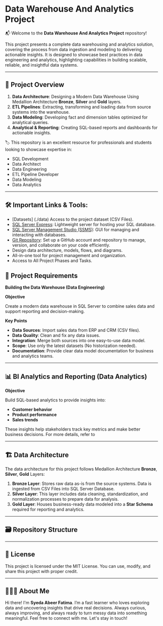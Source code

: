 # Data Warehouse And Analytics Project

📬 Welcome to the **Data Warehouse And Analytics Project** repository!

This project presents a complete data warehousing and analytics solution, covering the process from data ingestion and modeling to delivering actionable insights. It is designed to showcase best practices in data engineering and analytics, highlighting capabilities in building scalable, reliable, and insightful data systems.

___________________________________________________

🎥 **Project Overview**
---
1. **Data Architecture**: Designing a Modern Data Warehouse Using Medallion Architecture **Bronze**, **Silver** and **Gold** layers.
2. **ETL Pipelines**: Extracting, transforming and loading data from source systems into the warehouse.
3. **Data Modeling**: Developing fact and dimension tables optimized for analytical queries.
4. **Analytical & Reporting**: Creating SQL-based reports and dashboards for actionable insights.

🏷️ This repository is an excellent resource for professionals and students looking to showcase expertise in:
- SQL Development
- Data Architect
- Data Engineering
- ETL Pipeline Developer
- Data Modeling
- Data Analytics
___________________________________________

🛠️ **Important Links & Tools**:
---
- [Datasets] (./data) Access to the project dataset (CSV Files).
- [SQL Server Express](https://learn.microsoft.com/sql/sql-server/express/): Lightweight server for hosting your SQL database.
- [SQL Server Management Studio (SSMS)](https://learn.microsoft.com/sql/ssms/): GUI for managing and interacting with databases.
- [Git Repository](https://github.com/yourusername/yourrepo): Set up a GitHub account and repository to manage, version, and collaborate on your code efficiently.
- Design data architecture, models, flows, and diagrams.
- All-in-one tool for project management and organization.
- Access to All Project Phases and Tasks.

📌 **Project Requirements**
---

**Building the Data Warehouse (Data Engineering)**

**Objective**

Create a modern data warehouse in SQL Server to combine sales data and support reporting and decision-making.

**Key Points**

- **Data Sources**: Import sales data from ERP and CRM (CSV files).
- **Data Quality**: Clean and fix any data issues.
- **Integration**: Merge both sources into one easy-to-use data model.
- **Scope**: Use only the latest datasets (No historization needed).
- **Documentation**: Provide clear data model documentation for business and analytics teams.
____________________________________________

📊 **BI Analytics and Reporting (Data Analytics)**
---

**Objective**

Build SQL-based analytics to provide insights into:

- **Customer behavior**
- **Product performance**
- **Sales trends**

These insights help stakeholders track key metrics and make better business decisions.
For more details, refer to 
___________________________________

🏗️ **Data Architecture**
---
The data architecture for this project follows Medallion Architecture **Bronze**, **Silver**, **Gold** Layers:

1. **Bronze Layer**: Stores raw data as-is from the source systems. Data is ingested from CSV Files into SQL Server Database.
2. **Silver Layer**: This layer includes data cleaning, standardization, and normalization processes to prepare data for analysis.
3. **Gold Layer**: Houses business-ready data modeled into a **Star Schema** required for reporting and analytics.
___________________________________

🗃️ **Repository Structure**
---

___________________________________

📜 **License**
---
This project is licensed under the MIT License. You can use, modify, and share this project with proper credit.
 __________________________________

💁🏻‍♀️ **About Me**
---

Hi there! I'm **Syeda Abeer Fatima**. I’m a fast learner who loves exploring data and uncovering insights that drive real decisions. Always curious, always improving, and always ready to turn messy data into something meaningful.
Feel free to connect with me. Let's stay in touch!

